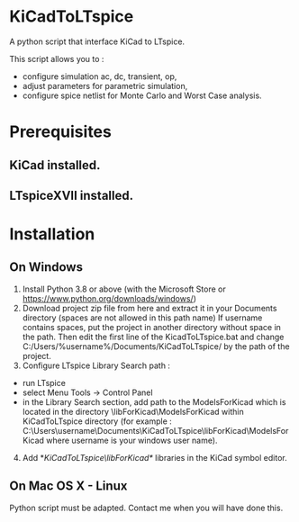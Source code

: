 # KiCadToLTspice
A python script that interface KiCad to LTspice.

This script allows you to :
- configure simulation ac, dc, transient, op,
- adjust parameters for parametric simulation,
- configure spice netlist for Monte Carlo and Worst Case analysis.

# Prerequisites
## KiCad installed.
## LTspiceXVII installed.

# Installation
## On Windows
1. Install Python 3.8 or above (with the Microsoft Store or https://www.python.org/downloads/windows/)
2. Download project zip file from here and extract it in your Documents directory (spaces are not allowed in this path name)
If username contains spaces, put the project in another directory without space in the path. Then edit the first line of the KicadToLTspice.bat and change C:/Users/%username%/Documents/KiCadToLTspice/ by the path of the project.
3. Configure LTspice Library Search path :
- run LTspice
- select Menu Tools -> Control Panel
- in the Library Search section, add path to the ModelsForKicad which is located in the directory \libForKicad\ModelsForKicad within KiCadToLTspice directory  (for example : C:\Users\username\Documents\KiCadToLTspice\libForKicad\ModelsForKicad where username is your windows user name).
4. Add **KiCadToLTspice\libForKicad\** libraries in the KiCad symbol editor.

## On Mac OS X - Linux
Python script must be adapted.
Contact me when you will have done this.




